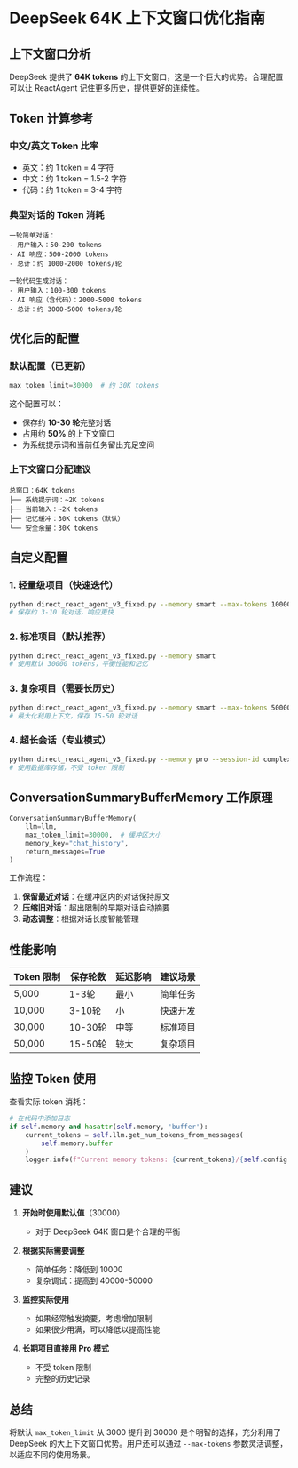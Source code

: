 # DeepSeek 64K 上下文窗口优化指南

## 上下文窗口分析

DeepSeek 提供了 **64K tokens** 的上下文窗口，这是一个巨大的优势。合理配置可以让 ReactAgent 记住更多历史，提供更好的连续性。

## Token 计算参考

### 中文/英文 Token 比率
- 英文：约 1 token = 4 字符
- 中文：约 1 token = 1.5-2 字符
- 代码：约 1 token = 3-4 字符

### 典型对话的 Token 消耗
```
一轮简单对话：
- 用户输入：50-200 tokens
- AI 响应：500-2000 tokens
- 总计：约 1000-2000 tokens/轮

一轮代码生成对话：
- 用户输入：100-300 tokens
- AI 响应（含代码）：2000-5000 tokens
- 总计：约 3000-5000 tokens/轮
```

## 优化后的配置

### 默认配置（已更新）
```python
max_token_limit=30000  # 约 30K tokens
```

这个配置可以：
- 保存约 **10-30 轮**完整对话
- 占用约 **50%** 的上下文窗口
- 为系统提示词和当前任务留出充足空间

### 上下文窗口分配建议
```
总窗口：64K tokens
├── 系统提示词：~2K tokens
├── 当前输入：~2K tokens  
├── 记忆缓冲：30K tokens（默认）
└── 安全余量：30K tokens
```

## 自定义配置

### 1. 轻量级项目（快速迭代）
```bash
python direct_react_agent_v3_fixed.py --memory smart --max-tokens 10000
# 保存约 3-10 轮对话，响应更快
```

### 2. 标准项目（默认推荐）
```bash
python direct_react_agent_v3_fixed.py --memory smart
# 使用默认 30000 tokens，平衡性能和记忆
```

### 3. 复杂项目（需要长历史）
```bash
python direct_react_agent_v3_fixed.py --memory smart --max-tokens 50000
# 最大化利用上下文，保存 15-50 轮对话
```

### 4. 超长会话（专业模式）
```bash
python direct_react_agent_v3_fixed.py --memory pro --session-id complex_project
# 使用数据库存储，不受 token 限制
```

## ConversationSummaryBufferMemory 工作原理

```python
ConversationSummaryBufferMemory(
    llm=llm,
    max_token_limit=30000,  # 缓冲区大小
    memory_key="chat_history",
    return_messages=True
)
```

工作流程：
1. **保留最近对话**：在缓冲区内的对话保持原文
2. **压缩旧对话**：超出限制的早期对话自动摘要
3. **动态调整**：根据对话长度智能管理

## 性能影响

| Token 限制 | 保存轮数 | 延迟影响 | 建议场景 |
|-----------|---------|----------|----------|
| 5,000 | 1-3轮 | 最小 | 简单任务 |
| 10,000 | 3-10轮 | 小 | 快速开发 |
| 30,000 | 10-30轮 | 中等 | 标准项目 |
| 50,000 | 15-50轮 | 较大 | 复杂项目 |

## 监控 Token 使用

查看实际 token 消耗：
```python
# 在代码中添加日志
if self.memory and hasattr(self.memory, 'buffer'):
    current_tokens = self.llm.get_num_tokens_from_messages(
        self.memory.buffer
    )
    logger.info(f"Current memory tokens: {current_tokens}/{self.config.max_token_limit}")
```

## 建议

1. **开始时使用默认值**（30000）
   - 对于 DeepSeek 64K 窗口是个合理的平衡

2. **根据实际需要调整**
   - 简单任务：降低到 10000
   - 复杂调试：提高到 40000-50000

3. **监控实际使用**
   - 如果经常触发摘要，考虑增加限制
   - 如果很少用满，可以降低以提高性能

4. **长期项目直接用 Pro 模式**
   - 不受 token 限制
   - 完整的历史记录

## 总结

将默认 `max_token_limit` 从 3000 提升到 30000 是个明智的选择，充分利用了 DeepSeek 的大上下文窗口优势。用户还可以通过 `--max-tokens` 参数灵活调整，以适应不同的使用场景。